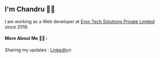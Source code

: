
## I'm Chandru 👨👋

I am working as a Web developer at <a href="https://www.erontechnosolutions.com/" target="_blank">Eron Tech Solutions Private Limited</a> since 2018. 

#### More About Me 👨‍💻 :
Sharing my updates : <a href="https://www.linkedin.com/in/chandruv7/" target="_blank"> LinkedIn</a>❇️
